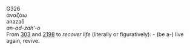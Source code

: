 G326  
ἀναζάω  
anazaō  
*an-ad-zah‘-o*  
From [303](g0303) and [2198](g2198) to *recover* *life* (literally or
figuratively): - (be a-) live again, revive.  
